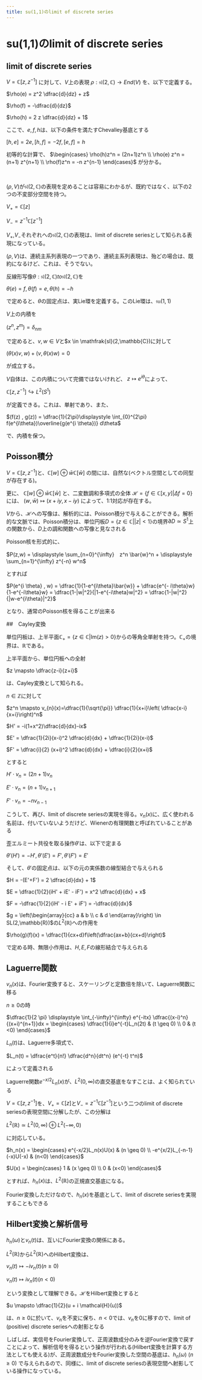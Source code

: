 ```yaml
---
title: su(1,1)のlimit of discrete series
---
```

# su(1,1)のlimit of discrete series

## limit of discrete series

$V=\mathbb{C}[z,z^{-1}]$
に対して、$V$上の表現
$\rho : \mathfrak{sl}(2,\mathbb{C}) \to End(V)$
を、以下で定義する。

$\rho(e) = z^2 \dfrac{d}{dz} + z$

$\rho(f) = -\dfrac{d}{dz}$

$\rho(h) = 2 z \dfrac{d}{dz} + 1$

ここで、$e,f,h$は、以下の条件を満たすChevalley基底とする

$[h,e]=2e , [h,f]=-2 f , [e,f] = h$

初等的な計算で、
$\begin{cases} \rho(h)z^n = (2n+1)z^n \\ \rho(e) z^n = (n+1) z^{n+1} \\ \rho(f)z^n = -n z^{n-1} \end{cases}$
が分かる。

 &nbsp;

$(\rho,V)$が$\mathfrak{sl}(2,\mathbb{C})$の表現を定めることは容易にわかるが、既約ではなく、以下の2つの不変部分空間を持つ。

$V_{+} = \mathbb{C}[z]$

$V_{-} = z^{-1}\mathbb{C}[z^{-1}]$

$V_{+}$,$V_{-}$それぞれへの$\mathfrak{sl}(2,\mathbb{C})$の表現は、limit of discrete seriesとして知られる表現になっている。

$(\rho,V)$は、連続主系列表現の一つであり、連続主系列表現は、殆どの場合は、既約になるけど、これは、そうでない。

反線形写像$\theta: \mathfrak{sl}(2,\mathbb{C}) to \mathfrak{sl}(2,\mathbb{C})$を

$\theta(e) = f , \theta(f) = e , \theta(h)=-h$

で定めると、$\theta$の固定点は、実Lie環を定義する。このLie環は、$\mathfrak{su}(1,1)$

$V$上の内積を

$(z^n,z^m) = \delta_{nm}$

で定めると、$v,w \in V$と$x \in \mathfrak{sl}(2,\mathbb{C})に対して

$(\theta(x) v , w ) + (v , \theta(x)w) = 0$

が成立する。

$V$自体は、この内積について完備ではないけれど、
$z \mapsto e^{i \theta}$によって、

$\mathbb{C}[z,z^{-1}] \hookrightarrow L^2(S^1)$

が定義できる。これは、単射であり、また、

$(f(z) , g(z)) = \dfrac{1}{2\pi}\displaystyle \int_{0}^{2\pi} f(e^{i\theta})\overline{g(e^{i \theta})} d\theta$

で、内積を保つ。

## Poisson積分

$V=\mathbb{C}[z,z^{-1}]$と、$\mathbb{C}[w] \oplus \bar{w} \mathbb{C}[\bar{w}]$
の間には、自然な(ベクトル空間としての同型が存在する)。

更に、
$\mathbb{C}[w] \oplus \bar{w} \mathbb{C}[\bar{w}]$
と、二変数調和多項式の全体
$\mathcal{H} = \{f \in \mathbb{C}[x,y] | \Delta f = 0 \}$
には、
$(w,\bar{w}) \mapsto (x+iy , x- iy)$
によって、1:1対応が存在する。

$V$から、$\mathcal{H}$への写像は、解析的には、Poisson積分で与えることができる。解析的な文脈では、Poisson積分は、単位円板$D= \{ z \in \mathbb{C} | |z| < 1 \}$の境界$\partial D \simeq S^1$上の関数から、$D$上の調和関数への写像と見なされる

Poisson核を形式的に、

$P(z,w) = \displaystyle \sum_{n=0}^{\infty}　z^n \bar{w}^n + \displaystyle \sum_{n=1}^{\infty} z^{-n} w^n$

とすれば

$P(e^{i \theta} , w) = \dfrac{1}{1-e^{i\theta}\bar{w}} + \dfrac{e^{- i\theta}w}{1-e^{-i\theta}w} = \dfrac{1-|w|^2}{|1-e^{-i\theta}w|^2} = \dfrac{1-|w|^2}{|w-e^{i\theta}|^2}$

となり、通常のPoisson核を得ることが出来る


##　Cayley変換

単位円板は、上半平面$\mathbb{C}_{+} = \{ z \in \mathbb{C} | \mathrm{Im}(z) > 0\}$からの等角全単射を持つ。$\mathbb{C}_{+}$の境界は、$\mathbb{R}$である。

上半平面から、単位円板への全射

$z \mapsto \dfrac{z-i}{z+i}$

は、Cayley変換として知られる。

$n \in \mathbb{Z}$に対して

$z^n \mapsto v_{n}(x)=\dfrac{1}{\sqrt{\pi}} \dfrac{1}{x+i}\left( \dfrac{x-i}{x+i}\right)^n$

$H' = -i(1+x^2)\dfrac{d}{dx}-ix$

$E' = \dfrac{1}{2i}(x-i)^2 \dfrac{d}{dx} + \dfrac{1}{2i}(x-i)$

$F' = \dfrac{i}{2} (x+i)^2 \dfrac{d}{dx} + \dfrac{i}{2}(x+i)$

とすると

$H' \cdot v_n = (2n+1) v_n$

$E' \cdot v_n = (n+1) v_{n+1}$

$F' \cdot v_n = -n v_{n-1}$

こうして、再び、limit of discrete seriesの実現を得る。$v_n(x)$に、広く使われる名前は、付いていないようだけど、Wienerの有理関数と呼ばれていることがある

歪エルミート共役を取る操作$\theta'$は、以下で定まる

$\theta'(H') = -H' , \theta'(E') = F' , \theta'(F') = E'$

そして、$\theta'$の固定点は、以下の元の実係数の線型結合で与えられる

$H = -(E'+F') = 2 \dfrac{d}{dx} + 1$

$E = \dfrac{1}{2}(iH' + iE' - iF') = x^2 \dfrac{d}{dx} + x$

$F = -\dfrac{1}{2}(iH' - i E' + iF') = -\dfrac{d}{dx}$

$g = \left(\begin{array}{cc} a & b \\ c & d \end{array}\right) \in SL(2,\mathbb{R})$の$L^2(\mathbb{R})$への作用を

$\rho(g)(f)(x) =  \dfrac{1}{cx+d}f\left(\dfrac{ax+b}{cx+d}\right)$

で定める時、無限小作用は、$H,E,F$の線形結合で与えられる

## Laguerre関数

$v_n(x)$は、Fourier変換すると、スケーリングと定数倍を除いて、Laguerre関数に移る

$n \geq 0$の時

$\dfrac{1}{2 \pi} \displaystyle \int_{-\infty}^{\infty} e^{-itx} \dfrac{(x-i)^n}{(x+i)^{n+1}}dx = \begin{cases} \dfrac{1}{i}e^{-t}L_n(2t) & (t \geq 0) \\ 0 & (t <0) \end{cases}$

$L_n(t)$は、Laguerre多項式で、

$L_n(t) = \dfrac{e^t}{n!} \dfrac{d^n}{dt^n} (e^{-t} t^n)$

によって定義される

Laguerre関数$e^{-x/2}L_n(x)$が、$L^2(0,\infty)$の直交基底をなすことは、よく知られている

$V=\mathbb{C}[z,z^{-1}]$を、$V_{+}=\mathbb{C}[z]$と$V_{-} = z^{-1}\mathbb{C}[z^{-1}]$という二つのlimit of discrete seriesの表現空間に分解したが、この分解は

$L^2(\mathbb{R}) \simeq L^2(0,\infty) \oplus L^2(-\infty,0)$

に対応している。

$h_n(x) = \begin{cases} e^{-x/2}L_n(x)U(x) & (n \geq 0) \\ -e^{x/2}L_{-n-1}(-x)U(-x) & (n<0) \end{cases}$

$U(x) = \begin{cases} 1 & (x \geq 0) \\ 0 & (x<0) \end{cases}$

とすれば、$h_n(x)$は、$L^2(\mathbb{R})$の正規直交基底になる。

Fourier変換しただけなので、$h_n(x)$を基底として、limit of discrete seriesを実現することもできる

## Hilbert変換と解析信号
$h_n(\omega)$と$v_n(t)$は、互いにFourier変換の関係にある。

$L^2(\mathbb{R})$から$L^2(\mathbb{R})$へのHilbert変換は、

$v_n(t) \mapsto -i v_n(t) (n \geq 0)$

$v_n(t) \mapsto i v_n(t) (n<0)$

という変換として理解できる。$\mathcal{H}$をHilbert変換とすると

$u \mapsto \dfrac{1}{2}(u + i \mathcal{H}(u))$

は、$n \geq 0$に於いて、$v_n$を不変に保ち、$n<0$では、$v_n$を0に移すので、limit of (positive) discrete seriesへの射影となる

しばしば、実信号をFourier変換して、正周波数成分のみを逆Fourier変換で戻すことによって、解析信号を得るという操作が行われる(Hilbert変換を計算する方法としても使える)が、正周波数成分をFourier変換した空間の基底は、$h_n(\omega)$ $(n \geq 0)$ で与えられるので、同様に、limit of discrete seriesの表現空間へ射影している操作になっている。
